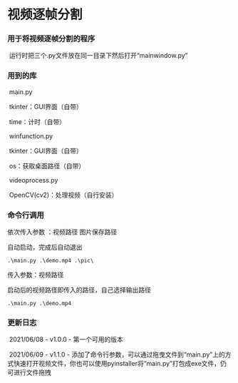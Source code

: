 # 视频逐帧分割

### 用于将视频逐帧分割的程序

​	运行时把三个.py文件放在同一目录下然后打开“mainwindow.py”

### 用到的库

​	main.py

​		tkinter：GUI界面（自带）

​		time：计时（自带）

​	winfunction.py

​		tkinter：GUI界面（自带）

​		os：获取桌面路径（自带）

​	videoprocess.py

​		OpenCV(cv2)：处理视频（自行安装）

### 命令行调用

依次传入参数 ：视频路径   图片保存路径

自动启动，完成后自动退出

```
.\main.py .\demo.mp4 .\pic\
```

传入参数：视频路径

启动后的视频路径即传入的路径，自己选择输出路径

```
.\main.py .\demo.mp4
```



### 更新日志

​	2021/06/08 - v1.0.0 - 第一个可用的版本

​	2021/06/09 - v1.1.0 - 添加了命令行参数，可以通过拖曳文件到“main.py”上的方式快速打开视频文件，你也可以使用pyinstaller将“main.py”打包成exe文件，仍可进行文件拖拽

​		